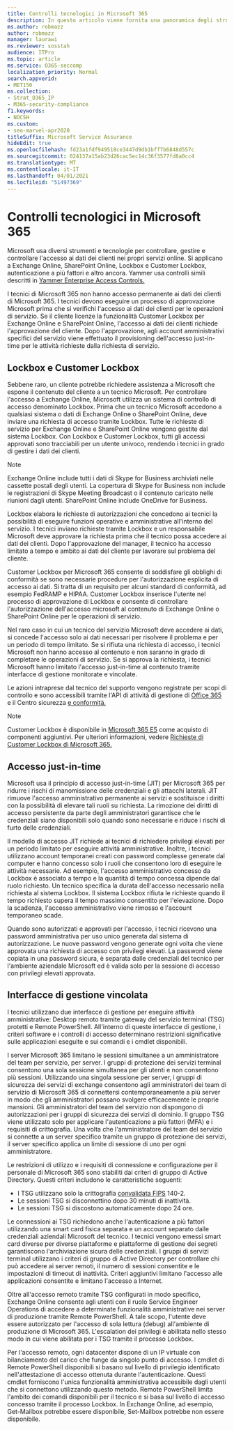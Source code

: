 ```yaml
---
title: Controlli tecnologici in Microsoft 365
description: In questo articolo viene fornita una panoramica degli strumenti e delle tecnologie utilizzati da Microsoft per il controllo tecnologico in Microsoft 365.
ms.author: robmazz
author: robmazz
manager: laurawi
ms.reviewer: sosstah
audience: ITPro
ms.topic: article
ms.service: O365-seccomp
localization_priority: Normal
search.appverid:
- MET150
ms.collection:
- Strat_O365_IP
- M365-security-compliance
f1.keywords:
- NOCSH
ms.custom:
- seo-marvel-apr2020
titleSuffix: Microsoft Service Assurance
hideEdit: true
ms.openlocfilehash: fd23a1fdf949518ce3447d9db1bff7b6848d557c
ms.sourcegitcommit: 024137a15ab23d26cac5ec14c36f3577fd8a0cc4
ms.translationtype: MT
ms.contentlocale: it-IT
ms.lasthandoff: 04/01/2021
ms.locfileid: "51497369"
---
```

# <a name="technology-controls-in-microsoft-365"></a>Controlli tecnologici in Microsoft 365 

Microsoft usa diversi strumenti e tecnologie per controllare, gestire e controllare l'accesso ai dati dei clienti nei propri servizi online. Si applicano a Exchange Online, SharePoint Online, Lockbox e Customer Lockbox, autenticazione a più fattori e altro ancora. Yammer usa controlli simili descritti in [Yammer Enterprise Access Controls.](assurance-yammer-enterprise-access-controls.md)

I tecnici di Microsoft 365 non hanno accesso permanente ai dati dei clienti di Microsoft 365. I tecnici devono eseguire un processo di approvazione Microsoft prima che si verifichi l'accesso ai dati dei clienti per le operazioni di servizio. Se il cliente licenze la funzionalità Customer Lockbox per Exchange Online e SharePoint Online, l'accesso ai dati dei clienti richiede l'approvazione del cliente. Dopo l'approvazione, agli account amministrativi specifici del servizio viene effettuato il provisioning dell'accesso just-in-time per le attività richieste dalla richiesta di servizio.

## <a name="lockbox-and-customer-lockbox"></a>Lockbox e Customer Lockbox

Sebbene raro, un cliente potrebbe richiedere assistenza a Microsoft che espone il contenuto del cliente a un tecnico Microsoft. Per controllare l'accesso a Exchange Online, Microsoft utilizza un sistema di controllo di accesso denominato Lockbox. Prima che un tecnico Microsoft accedono a qualsiasi sistema o dati di Exchange Online o SharePoint Online, deve inviare una richiesta di accesso tramite Lockbox. Tutte le richieste di servizio per Exchange Online e SharePoint Online vengono gestite dal sistema Lockbox. Con Lockbox e Customer Lockbox, tutti gli accessi approvati sono tracciabili per un utente univoco, rendendo i tecnici in grado di gestire i dati dei clienti.

> [!NOTE]
> Exchange Online include tutti i dati di Skype for Business archiviati nelle cassette postali degli utenti. La copertura di Skype for Business non include le registrazioni di Skype Meeting Broadcast o il contenuto caricato nelle riunioni dagli utenti. SharePoint Online include OneDrive for Business.

Lockbox elabora le richieste di autorizzazioni che concedono ai tecnici la possibilità di eseguire funzioni operative e amministrative all'interno del servizio. I tecnici inviano richieste tramite Lockbox e un responsabile Microsoft deve approvare la richiesta prima che il tecnico possa accedere ai dati dei clienti. Dopo l'approvazione del manager, il tecnico ha accesso limitato a tempo e ambito ai dati del cliente per lavorare sul problema del cliente.

Customer Lockbox per Microsoft 365 consente di soddisfare gli obblighi di conformità se sono necessarie procedure per l'autorizzazione esplicita di accesso ai dati. Si tratta di un requisito per alcuni standard di conformità, ad esempio FedRAMP e HIPAA. Customer Lockbox inserisce l'utente nel processo di approvazione di Lockbox e consente di controllare l'autorizzazione dell'accesso microsoft al contenuto di Exchange Online o SharePoint Online per le operazioni di servizio.

Nel raro caso in cui un tecnico del servizio Microsoft deve accedere ai dati, si concede l'accesso solo ai dati necessari per risolvere il problema e per un periodo di tempo limitato. Se si rifiuta una richiesta di accesso, i tecnici Microsoft non hanno accesso al contenuto e non saranno in grado di completare le operazioni di servizio. Se si approva la richiesta, i tecnici Microsoft hanno limitato l'accesso just-in-time al contenuto tramite interfacce di gestione monitorate e vincolate.

Le azioni intraprese dal tecnico del supporto vengono registrate per scopi di controllo e sono accessibili tramite l'API di attività di gestione di [Office 365](/office/office-365-management-api/get-started-with-office-365-management-apis) e il Centro sicurezza [e conformità.](https://protection.office.com/)

>[!NOTE]
> Customer Lockbox è disponibile in [Microsoft 365 E5](https://products.office.com/business/office-365-enterprise-e5-business-software) come acquisto di componenti aggiuntivi. Per ulteriori informazioni, vedere [Richieste di Customer Lockbox di Microsoft 365.](https://support.office.com/article/Office-365-Customer-Lockbox-Requests-36f9cdd1-e64c-421b-a7e4-4a54d16440a2)

## <a name="just-in-time-access"></a>Accesso just-in-time

Microsoft usa il principio di accesso just-in-time (JIT) per Microsoft 365 per ridurre i rischi di manomissione delle credenziali e gli attacchi laterali. JIT rimuove l'accesso amministrativo permanente ai servizi e sostituisce i diritti con la possibilità di elevare tali ruoli su richiesta. La rimozione dei diritti di accesso persistente da parte degli amministratori garantisce che le credenziali siano disponibili solo quando sono necessarie e riduce i rischi di furto delle credenziali.

Il modello di accesso JIT richiede ai tecnici di richiedere privilegi elevati per un periodo limitato per eseguire attività amministrative. Inoltre, i tecnici utilizzano account temporanei creati con password complesse generate dal computer e hanno concesso solo i ruoli che consentono loro di eseguire le attività necessarie. Ad esempio, l'accesso amministrativo concesso da Lockbox è associato a tempo e la quantità di tempo concessa dipende dal ruolo richiesto. Un tecnico specifica la durata dell'accesso necessario nella richiesta al sistema Lockbox. Il sistema Lockbox rifiuta le richieste quando il tempo richiesto supera il tempo massimo consentito per l'elevazione. Dopo la scadenza, l'accesso amministrativo viene rimosso e l'account temporaneo scade.

Quando sono autorizzati e approvati per l'accesso, i tecnici ricevono una password amministrativa per uso unico generata dal sistema di autorizzazione. Le nuove password vengono generate ogni volta che viene approvata una richiesta di accesso con privilegi elevati. La password viene copiata in una password sicura, è separata dalle credenziali del tecnico per l'ambiente aziendale Microsoft ed è valida solo per la sessione di accesso con privilegi elevati approvata.

## <a name="constrained-management-interfaces"></a>Interfacce di gestione vincolata

I tecnici utilizzano due interfacce di gestione per eseguire attività amministrative: Desktop remoto tramite gateway del servizio terminal (TSG) protetti e Remote PowerShell. All'interno di queste interfacce di gestione, i criteri software e i controlli di accesso determinano restrizioni significative sulle applicazioni eseguite e sui comandi e i cmdlet disponibili.

I server Microsoft 365 limitano le sessioni simultanee a un amministratore del team per servizio, per server. I gruppi di protezione dei servizi terminal consentono una sola sessione simultanea per gli utenti e non consentono più sessioni. Utilizzando una singola sessione per server, i gruppi di sicurezza dei servizi di exchange consentono agli amministratori dei team di servizio di Microsoft 365 di connettersi contemporaneamente a più server in modo che gli amministratori possano svolgere efficacemente le proprie mansioni. Gli amministratori del team del servizio non dispongono di autorizzazioni per i gruppi di sicurezza dei servizi di dominio. Il gruppo TSG viene utilizzato solo per applicare l'autenticazione a più fattori (MFA) e i requisiti di crittografia. Una volta che l'amministratore del team del servizio si connette a un server specifico tramite un gruppo di protezione dei servizi, il server specifico applica un limite di sessione di uno per ogni amministratore.

Le restrizioni di utilizzo e i requisiti di connessione e configurazione per il personale di Microsoft 365 sono stabiliti dai criteri di gruppo di Active Directory. Questi criteri includono le caratteristiche seguenti:

- I TSG utilizzano solo la crittografia [convalidata FIPS](https://www.microsoft.com/TrustCenter/Compliance/FIPS) 140-2.
- Le sessioni TSG si disconnettino dopo 30 minuti di inattività.
- Le sessioni TSG si discostono automaticamente dopo 24 ore.

Le connessioni ai TSG richiedono anche l'autenticazione a più fattori utilizzando una smart card fisica separata e un account separato dalle credenziali aziendali Microsoft del tecnico. I tecnici vengono emessi smart card diverse per diverse piattaforme e piattaforme di gestione dei segreti garantiscono l'archiviazione sicura delle credenziali. I gruppi di servizi terminal utilizzano i criteri di gruppo di Active Directory per controllare chi può accedere ai server remoti, il numero di sessioni consentite e le impostazioni di timeout di inattività. Criteri aggiuntivi limitano l'accesso alle applicazioni consentite e limitano l'accesso a Internet.

Oltre all'accesso remoto tramite TSG configurati in modo specifico, Exchange Online consente agli utenti con il ruolo Service Engineer Operations di accedere a determinate funzionalità amministrative nei server di produzione tramite Remote PowerShell. A tale scopo, l'utente deve essere autorizzato per l'accesso di sola lettura (debug) all'ambiente di produzione di Microsoft 365. L'escalation dei privilegi è abilitata nello stesso modo in cui viene abilitata per i TSG tramite il processo Lockbox.

Per l'accesso remoto, ogni datacenter dispone di un IP virtuale con bilanciamento del carico che funge da singolo punto di accesso. I cmdlet di Remote PowerShell disponibili si basano sul livello di privilegio identificato nell'attestazione di accesso ottenuta durante l'autenticazione. Questi cmdlet forniscono l'unica funzionalità amministrativa accessibile dagli utenti che si connettono utilizzando questo metodo. Remote PowerShell limita l'ambito dei comandi disponibili per il tecnico e si basa sul livello di accesso concesso tramite il processo Lockbox. In Exchange Online, ad esempio, Get-Mailbox potrebbe essere disponibile, Set-Mailbox potrebbe non essere disponibile.
